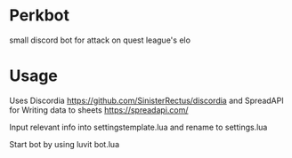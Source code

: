 # Perkbot
small discord bot for attack on quest league's elo

# Usage

Uses Discordia https://github.com/SinisterRectus/discordia and SpreadAPI for Writing data to sheets https://spreadapi.com/

Input relevant info into settingstemplate.lua and rename to settings.lua

Start bot by using luvit bot.lua
